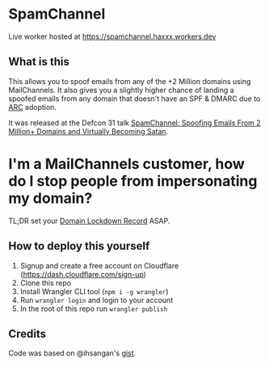 # SpamChannel

Live worker hosted at https://spamchannel.haxxx.workers.dev

## What is this

This allows you to spoof emails from any of the +2 Million domains using MailChannels. It also gives you a slightly higher chance of landing a spoofed emails from any domain that doesn't have an SPF & DMARC due to [ARC](https://www.rfc-editor.org/rfc/rfc8617.html#) adoption.

It was released at the Defcon 31 talk [SpamChannel: Spoofing Emails From 2 Million+ Domains and Virtually Becoming Satan](https://forum.defcon.org/node/245722).

# I'm a MailChannels customer, how do I stop people from impersonating my domain?

TL;DR set your [Domain Lockdown Record](https://support.mailchannels.com/hc/en-us/articles/16918954360845) ASAP.

## How to deploy this yourself

1. Signup and create a free account on Cloudflare (https://dash.cloudflare.com/sign-up)
2. Clone this repo
3. Install Wrangler CLI tool (`npm i -g wrangler`)
4. Run `wrangler login` and login to your account
5. In the root of this repo run `wrangler publish`

## Credits

Code was based on @ihsangan's [gist](https://gist.github.com/ihsangan/6111b59b9a7b022b5897d28d8454ad8d).
